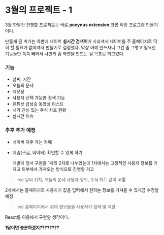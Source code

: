 # 3월의 프로젝트 - 1

  3월 한달간 진행할 프로젝트는 바로 **poeynus extension** 크롬 확장 프로그램 만들기이다.

  만들게 된 계기는 이번에 네이버 **실시간 검색어**가 사라져서 네이버를 주 홈페이지로 딱히 할 필요가 없어져서 만들기로 결정했다. 막상 아예 안쓰자니 그건 좀 그렇고 필요한 기능들만 쏙쏙 빼와서 나만의 홈 화면을 만드는 걸 목표로 하고있다.



### 기능

* 날씨, 시간
* 오늘의 운세
* 메모장
* 사용자 선택 가능한 검색 기능
* 유튜브 급상승 동영상 리스트
* 내가 관심 있는 주식 차트 현황
* 실시간 이슈

### 추후 추가 예정

- 네이버 자주 가는 카페
- 메일(구글, 네이버)  확인할 수 있게 하기



  개발에 앞서 구현을 1차와 2차로 나누었는데 1차에서는 고정적인 사용자 정보를 가지고 외부에서 가져오는 방식으로 진행할 거고

> ex) 날씨 위치, 오늘의 운세 사용자 정보, 주식 차트 값이 **고정**

2차에서는 홈페이지의 사용자가 값을 입력해서 원하는 정보를 가져올 수 있게끔 수정할 예정

> ex) 홈페이지에서 위의 정보들을 사용자가 입력 및 저장



React를 이용해서 구현할 생각이다. 



**1달이면 충분하겠지????????**


